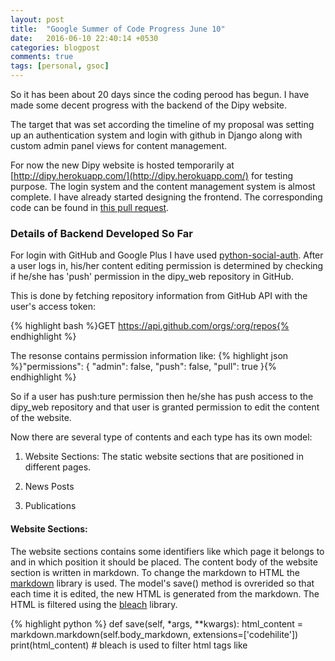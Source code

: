 ```yaml
---
layout: post
title:  "Google Summer of Code Progress June 10"
date:   2016-06-10 22:40:14 +0530
categories: blogpost
comments: true
tags: [personal, gsoc]
---
```


So it has been about 20 days since the coding perood has begun. I have made some decent progress with the backend of the Dipy website.
<!--more-->

The target that was set according the timeline of my proposal was setting up an authentication system and login with github in Django along with custom admin panel views for content management.

For now the new Dipy website is hosted temporarily at [http://dipy.herokuapp.com/](http://dipy.herokuapp.com/) for testing purpose. The login system and the content management system is almost complete. I have already started designing the frontend. The corresponding code can be found in [this pull request](https://github.com/nipy/dipy_web/pull/2).

### Details of Backend Developed So Far

For login with GitHub and Google Plus I have used [python-social-auth](https://github.com/omab/python-social-auth). After a user logs in, his/her content editing permission is determined by checking if he/she has 'push' permission in the dipy_web repository in GitHub.

This is done by fetching repository information from GitHub API with the user's access token:

{% highlight bash %}GET https://api.github.com/orgs/:org/repos{% endhighlight %}

The resonse contains permission information like:
{% highlight json %}"permissions": {
      "admin": false,
      "push": false,
      "pull": true
    }{% endhighlight %}

So if a user has push:ture permission then he/she has push access to the dipy_web repository and that user is granted permission to edit the content of the website.


Now there are several type of contents and each type has its own model:

1. Website Sections: The static website sections that are positioned in different pages.

2. News Posts

3. Publications


#### Website Sections:

The website sections contains some identifiers like which page it belongs to and in which position it should be placed. The content body of the website section is written in markdown. To change the markdown to HTML the [markdown](https://pythonhosted.org/Markdown/) library is used. The model's save() method is ovrerided so that each time it is edited, the new HTML is generated from the markdown. The HTML is filtered using the [bleach](http://bleach.readthedocs.io/) library.

{% highlight python %}
def save(self, *args, **kwargs):
    html_content = markdown.markdown(self.body_markdown,
                                     extensions=['codehilite'])
    print(html_content)
    # bleach is used to filter html tags like <script> for security
    self.body_html = bleach.clean(html_content, allowed_html_tags,
                                  allowed_attrs)
    self.modified = datetime.datetime.now()
    # Call the "real" save() method.
    super(WebsiteSection, self).save(*args, **kwargs)
{% endhighlight %}

There is requirement of embedding youtube videos in the markdown content of website sections. But allowing ifames in markdown would allow embedding any kind of content from any arbitrary source. So I wrote a custom template filter for converting the youtube links into embed codes. This also makes it simple to embed the videos as only pasting the url is all that the user needs to do.

{% highlight python %}
register.filter(name='youtube_embed_url')
def youtube_embed_url(value):
    exp = re.compile(r'((http|https)\:\/\/www\.youtube\.com\/watch\?v=([a-zA-Z0-9]*))')
    matches = exp.findall(value)
    processed_str = value
    template = '<div class="youtube-wrapper"><iframe class="youtube-embed" width="640" height="360" \
                src="https://www.youtube.com/embed/%s?rel=0&modestbranding=1" \
                frameborder="0" allowfullscreen></iframe></div>'
    for match in matches:
        processed_str = processed_str.replace(match[0], template % match[2])
    return processed_str
{% endhighlight %}

